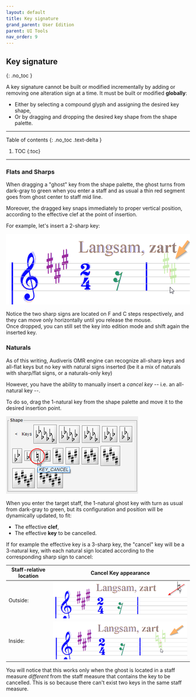 ```yaml
---
layout: default
title: Key signature
grand_parent: User Edition
parent: UI Tools
nav_order: 9
---
```

## Key signature
{: .no_toc }

A key signature cannot be built or modified incrementally by adding or removing one alteration
sign at a time.
It must be built or modified **globally**:
* Either by selecting a compound glyph and assigning the desired key shape,
* Or by dragging and dropping the desired key shape from the shape palette.

---
Table of contents
{: .no_toc .text-delta }

1. TOC
{:toc}
---

### Flats and Sharps

When dragging a "ghost" key from the shape palette, the ghost turns from dark-gray to green
when you enter a staff and as usual a thin red segment goes from ghost center to staff mid line.

Moreover, the dragged key snaps immediately to proper vertical position, according to the
effective clef at the point of insertion.

For example, let's insert a 2-sharp key:

![](../assets/images/key_drop.png)

Notice the two sharp signs are located on F and C steps respectively, and they can move only
horizontally until you release the mouse.  
Once dropped, you can still set the key into edition mode and shift again the inserted key.

### Naturals

As of this writing, Audiveris OMR engine can recognize all-sharp keys and all-flat keys but
no key with natural signs inserted
(be it a mix of naturals with sharp/flat signs, or a naturals-only key)

However, you have the ability to manually insert a _cancel key_ -- i.e. an all-natural key --.

To do so, drag the 1-natural key from the shape palette and move it to the desired insertion
point.

![](../assets/images/key_natural.png)

When you enter the target staff, the 1-natural ghost key with turn as usual from dark-gray to
green, but its configuration and position will be dynamically updated, to fit:
* The effective **clef**,
* The effective **key** to be cancelled.

If for example the effective key is a 3-sharp key, the "cancel" key will be a 3-natural key,
with each natural sign located according to the corresponding sharp sign to cancel:

| Staff-relative location| Cancel Key appearance|
| --- | --- |
| Outside: | ![](../assets/images/key_natural_outside.png) |
| Inside: | ![](../assets/images/key_natural_inside.png) |


You will notice that this works only when the ghost is located in a staff measure _different_ from
the staff measure that contains the key to be cancelled.
This is so because there can't exist two keys in the same staff measure.
